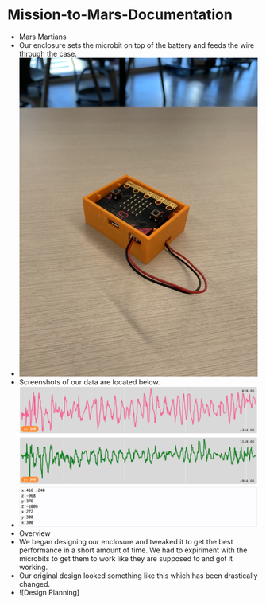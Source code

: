 # Mission-to-Mars-Documentation
- Mars Martians
- Our enclosure sets the microbit on top of the battery and feeds the wire through the case.
- ![Our Enclosure](ENLCOSURE.jpg)
- Screenshots of our data are located below.
- ![Data](Screen%20Shot%202020-12-11%20at%2010.01.57%20AM.png)
- Overview
- We began designing our enclosure and tweaked it to get the best performance in a short amount of time. We had to expiriment with the microbits to get them to work like they are supposed to and got it working. 
- Our original design looked something like this which has been drastically changed.
- ![Design Planning]
